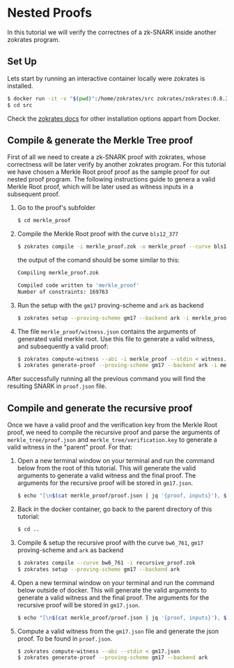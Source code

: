 # Nested Proofs

In this tutorial we will verify the correctnes of a zk-SNARK inside another zokrates program.

## Set Up

Lets start by running an interactive container locally were zokrates is installed.

```sh
$ docker run -it -v "$(pwd)":/home/zokrates/src zokrates/zokrates:0.8.3
$ cd src
```

Check the [zokrates docs](https://zokrates.github.io/) for other installation options appart from Docker.

## Compile & generate the Merkle Tree proof
First of all we need to create a zk-SNARK proof with zokrates, whose correctness will be later verify by another zokrates program.
For this tutorial we have chosen a Merkle Root proof proof as the sample proof for out nested proof program.
The following instructions guide to genera a valid Merkle Root proof, which will be later used as witness inputs in a subsequent proof.

1. Go to the proof's subfolder
    ```sh
    $ cd merkle_proof
    ```

2. Compile the Merkle Root proof with the curve `bls12_377` 
   ```sh
   $ zokrates compile -i merkle_proof.zok -o merkle_proof --curve bls12_377
   ```

    the output of the comand should be some similar to this:
    ```sh
    Compiling merkle_proof.zok

    Compiled code written to 'merkle_proof'
    Number of constraints: 169763
    ```

3. Run the setup with the `gm17` proving-scheme and `ark` as backend
   ```sh
   $ zokrates setup --proving-scheme gm17 --backend ark -i merkle_proof
   ```

4. The file `merkle_proof/witness.json` contains the arguments of generated valid merkle root. Use this file to generate a valid witness, and subsequently a valid proof: 
   ```sh
   $ zokrates compute-witness --abi -i merkle_proof --stdin < witness.json
   $ zokrates generate-proof --proving-scheme gm17 --backend ark -i merkle_proof
   ```

After successfully running all the previous command you will find the resulting SNARK in `proof.json` file.

## Compile and generate the recursive proof
Once we have a valid proof and the verification key from the Merkle Root proof, we need to compile the recursive proof and parse the arguments of `merkle_tree/proof.json` and `merkle_tree/verification.key` to generate a valid witness in the "parent" proof. 
For that:

1. Open a new terminal window on your terminal and run the command below from the root of this tutorial. This will generate the valid arguments to generate a valid witness and the final proof. The arguments for the recursive proof will be stored in `gm17.json`.
    ```sh
    $ echo "[\n$(cat merkle_proof/proof.json | jq '{proof, inputs}'), $(cat merkle_proof/verification.key | jq 'del(.scheme,.curve)')\n]" > jq > gm17.json
    ```

2. Back in the docker container, go back to the parent directory of this tutorial:
    ```sh
    $ cd ..
    ```

3. Compile & setup the recursive proof with the curve `bw6_761`, `gm17` proving-scheme and `ark` as backend
   ```sh
   $ zokrates compile --curve bw6_761 -i recursive_proof.zok
   $ zokrates setup --proving-scheme gm17 --backend ark
   ```

4. Open a new terminal window on your terminal and run the command below outside of docker. This will generate the valid arguments to generate a valid witness and the final proof. The arguments for the recursive proof will be stored in `gm17.json`.
    ```sh
    $ echo "[\n$(cat merkle_proof/proof.json | jq '{proof, inputs}'), $(cat merkle_proof/verification.key | jq 'del(.scheme,.curve)')\n]" > jq > gm17.json
    ```

5. Compute a valid witness from the `gm17.json` file and generate the json proof.
To be found in `proof.json`.
   ```sh
   $ zokrates compute-witness --abi --stdin < gm17.json
   $ zokrates generate-proof --proving-scheme gm17 --backend ark
   ```

